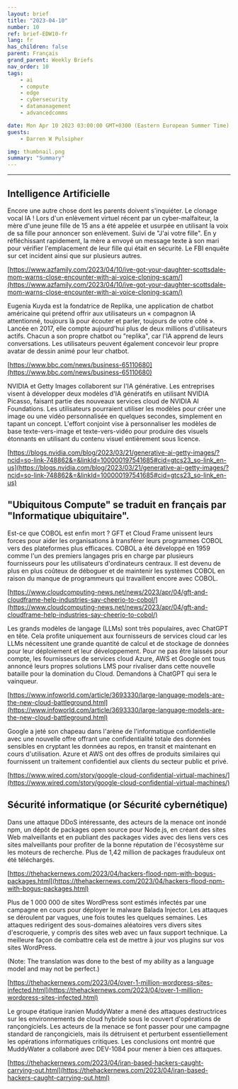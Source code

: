 ```yaml
---
layout: brief
title: "2023-04-10"
number: 10
ref: brief-EDW10-fr
lang: fr
has_children: false
parent: Français
grand_parent: Weekly Briefs
nav_order: 10
tags:
    - ai
    - compute
    - edge
    - cybersecurity
    - datamanagement
    - advancedcomms

date: Mon Apr 10 2023 03:00:00 GMT+0300 (Eastern European Summer Time)
guests:
    - Darren W Pulsipher

img: thumbnail.png
summary: "Summary"
---
```




---

## Intelligence Artificielle

Encore une autre chose dont les parents doivent s'inquiéter. Le clonage vocal IA ! Lors d'un enlèvement virtuel récent par un cyber-malfaiteur, la mère d'une jeune fille de 15 ans a été appelée et usurpée en utilisant la voix de sa fille pour annoncer son enlèvement. Suivi de "J'ai votre fille". En y réfléchissant rapidement, la mère a envoyé un message texte à son mari pour vérifier l'emplacement de leur fille qui était en sécurité. Le FBI enquête sur cet incident ainsi que sur plusieurs autres.

[https://www.azfamily.com/2023/04/10/ive-got-your-daughter-scottsdale-mom-warns-close-encounter-with-ai-voice-cloning-scam/](https://www.azfamily.com/2023/04/10/ive-got-your-daughter-scottsdale-mom-warns-close-encounter-with-ai-voice-cloning-scam/)

Eugenia Kuyda est la fondatrice de Replika, une application de chatbot américaine qui prétend offrir aux utilisateurs un « compagnon IA attentionné, toujours là pour écouter et parler, toujours de votre côté ». Lancée en 2017, elle compte aujourd'hui plus de deux millions d'utilisateurs actifs. Chacun a son propre chatbot ou "replika", car l'IA apprend de leurs conversations. Les utilisateurs peuvent également concevoir leur propre avatar de dessin animé pour leur chatbot.

[https://www.bbc.com/news/business-65110680](https://www.bbc.com/news/business-65110680)

NVIDIA et Getty Images collaborent sur l'IA générative. Les entreprises visent à développer deux modèles d'IA génératifs en utilisant NVIDIA Picasso, faisant partie des nouveaux services cloud de NVIDIA AI Foundations. Les utilisateurs pourraient utiliser les modèles pour créer une image ou une vidéo personnalisée en quelques secondes, simplement en tapant un concept. L'effort conjoint vise à personnaliser les modèles de base texte-vers-image et texte-vers-vidéo pour produire des visuels étonnants en utilisant du contenu visuel entièrement sous licence.

[https://blogs.nvidia.com/blog/2023/03/21/generative-ai-getty-images/?ncid=so-link-748862&=&linkId=100000197541685#cid=gtcs23_so-link_en-us](https://blogs.nvidia.com/blog/2023/03/21/generative-ai-getty-images/?ncid=so-link-748862&=&linkId=100000197541685#cid=gtcs23_so-link_en-us)

## "Ubiquitous Compute" se traduit en français par "Informatique ubiquitaire".

Est-ce que COBOL est enfin mort ? GFT et Cloud Frame unissent leurs forces pour aider les organisations à transférer leurs programmes COBOL vers des plateformes plus efficaces. COBOL a été développé en 1959 comme l'un des premiers langages pris en charge par plusieurs fournisseurs pour les utilisateurs d'ordinateurs centraux. Il est devenu de plus en plus coûteux de déboguer et de maintenir les systèmes COBOL en raison du manque de programmeurs qui travaillent encore avec COBOL.

[https://www.cloudcomputing-news.net/news/2023/apr/04/gft-and-cloudframe-help-industries-say-cheerio-to-cobol/](https://www.cloudcomputing-news.net/news/2023/apr/04/gft-and-cloudframe-help-industries-say-cheerio-to-cobol/)

Les grands modèles de langage (LLMs) sont très populaires, avec ChatGPT en tête. Cela profite uniquement aux fournisseurs de services cloud car les LLMs nécessitent une grande quantité de calcul et de stockage de données pour leur déploiement et leur développement. Pour ne pas être laissés pour compte, les fournisseurs de services cloud Azure, AWS et Google ont tous annoncé leurs propres solutions LMS pour rivaliser dans cette nouvelle bataille pour la domination du Cloud. Demandons à ChatGPT qui sera le vainqueur.

[https://www.infoworld.com/article/3693330/large-language-models-are-the-new-cloud-battleground.html](https://www.infoworld.com/article/3693330/large-language-models-are-the-new-cloud-battleground.html)

Google a jeté son chapeau dans l'arène de l'informatique confidentielle avec une nouvelle offre offrant une confidentialité totale des données sensibles en cryptant les données au repos, en transit et maintenant en cours d'utilisation. Azure et AWS ont des offres de produits similaires qui fournissent un traitement confidentiel aux clients du secteur public et privé.

[https://www.wired.com/story/google-cloud-confidential-virtual-machines/](https://www.wired.com/story/google-cloud-confidential-virtual-machines/)

## Sécurité informatique (or Sécurité cybernétique)

Dans une attaque DDoS intéressante, des acteurs de la menace ont inondé npm, un dépôt de packages open source pour Node.js, en créant des sites Web malveillants et en publiant des packages vides avec des liens vers ces sites malveillants pour profiter de la bonne réputation de l'écosystème sur les moteurs de recherche. Plus de 1,42 million de packages frauduleux ont été téléchargés.

[https://thehackernews.com/2023/04/hackers-flood-npm-with-bogus-packages.html](https://thehackernews.com/2023/04/hackers-flood-npm-with-bogus-packages.html)

Plus de 1 000 000 de sites WordPress sont estimés infectés par une campagne en cours pour déployer le malware Balada Injector. Les attaques se déroulent par vagues, une fois toutes les quelques semaines. Les attaques redirigent des sous-domaines aléatoires vers divers sites d'escroquerie, y compris des sites web avec un faux support technique. La meilleure façon de combattre cela est de mettre à jour vos plugins sur vos sites WordPress. 

(Note: The translation was done to the best of my ability as a language model and may not be perfect.)

[https://thehackernews.com/2023/04/over-1-million-wordpress-sites-infected.html](https://thehackernews.com/2023/04/over-1-million-wordpress-sites-infected.html)

Le groupe étatique iranien MuddyWater a mené des attaques destructrices sur les environnements de cloud hybride sous le couvert d'opérations de rançongiciels. Les acteurs de la menace se font passer pour une campagne standard de rançongiciels, mais ils détruisent et perturbent essentiellement les opérations informatiques critiques. Les conclusions ont montré que MuddyWater a collaboré avec DEV-1084 pour mener à bien ces attaques.

[https://thehackernews.com/2023/04/iran-based-hackers-caught-carrying-out.html](https://thehackernews.com/2023/04/iran-based-hackers-caught-carrying-out.html)


